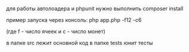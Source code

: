 для работы автолоадера и phpunit нужно выполнить composer install

пример запуска через консоль:
php app.php -f12 -c6

(где f - число ячеек и c - число монет)

в папке src лежит основной код 
в папке tests юнит тесты
